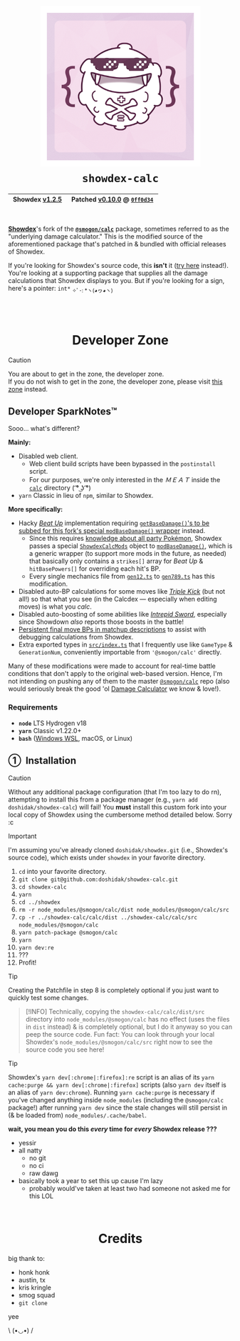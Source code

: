 <h1 align="center">
  <img alt="showdex-lib" width="360px" src=".github/showdex-lib.png">
  <br>
  <code>showdex-calc</code>
</h1>

<table align="center">
  <thead>
    <tr>
      <th align="center">&nbsp;Showdex <a href="https://github.com/doshidak/showdex/releases/tag/v1.2.5">v1.2.5</a>&nbsp;</th>
      <th align="center">&nbsp;Patched <a href="https://npmjs.com/package/@smogon/calc/v/0.10.0">v0.10.0</a> @ <a href="https://github.com/smogon/damage-calc/commit/0ff0d34d2387b4eca7b82390d3d500585f0cee52"><code>0ff0d34</code></a>&nbsp;</th>
    </tr>
  </thead>
</table>

<br>

[**Showdex**](https://github.com/doshidak/showdex)'s fork of the [**`@smogon/calc`**](https://github.com/smogon/damage-calc) package, sometimes referred to as the "underlying damage calculator." This is the modified source of the aforementioned package that's patched in & bundled with official releases of Showdex.

If you're looking for Showdex's source code, this **isn't** it ([try here](https://github.com/doshidak/showdex) instead!). You're looking at a supporting package that supplies all the damage calculations that Showdex displays to you. But if you're looking for a sign, here's a pointer: `int*` <sub>✧ﾟ･: *ヽ(◕ヮ◕ヽ)</sub>

<br>
<br>

<h1 align="center">
  Developer Zone
</h1>

> [!CAUTION]
> You are about to get in the zone, the developer zone.  
> If you do not wish to get in the zone, the developer zone, please visit [this zone](https://youtube.com/watch?v=9MiP1MJC7EU) instead.

## Developer SparkNotes™

Sooo... what's different?

**Mainly:**

* Disabled web client.
  - Web client build scripts have been bypassed in the `postinstall` script.
  - For our purposes, we're only interested in the *ＭＥＡＴ* inside the [`calc`](/calc) directory ( ͡° ͜ʖ ͡°)
* `yarn` Classic in lieu of `npm`, similar to Showdex.

**More specifically:**

* Hacky [*Beat Up*](https://smogon.com/dex/sv/moves/beat-up) implementation requiring [`getBaseDamage()`'s to be subbed for this fork's special `modBaseDamage()` wrapper](/calc/src/mechanics/gen3.ts#L157-L158) instead.
  - Since this requires [knowledge about all party Pokémon](https://bulbapedia.bulbagarden.net/wiki/Beat_Up_(move)#Effect), Showdex passes a special [`ShowdexCalcMods`](/calc/src/showdex.ts#L67) object to [`modBaseDamage()`](/calc/src/showdex.ts#L106), which is a generic wrapper (to support more mods in the future, as needed) that basically only contains a `strikes[]` array for *Beat Up* & `hitBasePowers[]` for overriding each hit's BP.
  - Every single mechanics file from [`gen12.ts`](/calc/src/mechanics/gen12.ts#L205) to [`gen789.ts`](/calc/src/mechanics/gen789.ts#L1611) has this modification.
* Disabled auto-BP calculations for some moves like [*Triple Kick*](/calc/src/mechanics/gen789.ts#L943-L947) (but not all!) so that what you see (in the Calcdex &mdash; especially when editing moves) is what you *calc*.
* Disabled auto-boosting of some abilities like [*Intrepid Sword*](/calc/src/util.ts#L250-L257), especially since Showdown *also* reports those boosts in the battle!
* [Persistent final move BPs in matchup descriptions](/calc/src/mechanics/gen789.ts#L990) to assist with debugging calculations from Showdex.
* Extra exported types in [`src/index.ts`](/calc/src/index.ts#L147-L170) that I frequently use like `GameType` & `GenerationNum`, conveniently importable from `'@smogon/calc'` directly.

Many of these modifications were made to account for real-time battle conditions that don't apply to the original web-based version. Hence, I'm not intending on pushing any of them to the master [`@smogon/calc`](https://github.com/smogon/damage-calc/tree/master/calc) repo (also would seriously break the good 'ol [Damage Calculator](https://calc.pokemonshowdown.com) we know & love!).

### Requirements

* **`node`** LTS Hydrogen v18
* **`yarn`** Classic v1.22.0+
* **`bash`** ([Windows WSL](https://docs.microsoft.com/en-us/windows/wsl/install), macOS, or Linux)

## ①&nbsp;&nbsp;Installation

> [!CAUTION]
> Without any additional package configuration (that I'm too lazy to do rn), attempting to install this from a package manager (e.g., `yarn add doshidak/showdex-calc`) will fail! You **must** install this custom fork into your local copy of Showdex using the cumbersome method detailed below. Sorry :c

> [!IMPORTANT]
> I'm assuming you've already cloned `doshidak/showdex.git` (i.e., Showdex's source code), which exists under `showdex` in your favorite directory.

1. `cd` into your favorite directory.
2. `git clone git@github.com:doshidak/showdex-calc.git`
3. `cd showdex-calc`
4. `yarn`
5. `cd ../showdex`
6. `rm -r node_modules/@smogon/calc/dist node_modules/@smogon/calc/src`
7. `cp -r ../showdex-calc/calc/dist ../showdex-calc/calc/src node_modules/@smogon/calc`
8. `yarn patch-package @smogon/calc`
9. `yarn`
10. `yarn dev:re`
11. ???
12. Profit!

> [!TIP]
> Creating the Patchfile in step 8 is completely optional if you just want to quickly test some changes.

> [!INFO]
> Technically, copying the `showdex-calc/calc/dist/src` directory into `node_modules/@smogon/calc` has no effect (uses the files in `dist` instead) & is completely optional, but I do it anyway so you can peep the source code. Fun fact: You can look through your local Showdex's `node_modules/@smogon/calc/src` right now to see the source code you see here!

> [!TIP]
> Showdex's `yarn dev[:chrome|:firefox]:re` script is an alias of its `yarn cache:purge && yarn dev[:chrome|:firefox]` scripts (also `yarn dev` itself is an alias of `yarn dev:chrome`). Running `yarn cache:purge` is necessary if you've changed anything inside `node_modules` (including the `@smogon/calc` package!) after running `yarn dev` since the stale changes will still persist in (& be loaded from) `node_modules/.cache/babel`.

**wait, you mean you do this *every* time for *every* Showdex release ???**

* yessir
* all natty
  - no git
  - no ci
  - raw dawg
* basically took a year to set this up cause I'm lazy
  - probably would've taken at least two had someone not asked me for this LOL

<br>

<h1 align="center">
  Credits
</h1>

big thank to:

* honk honk
* austin, tx
* kris kringle
* smog squad
* `git clone`

yee

\ (•◡•) /
